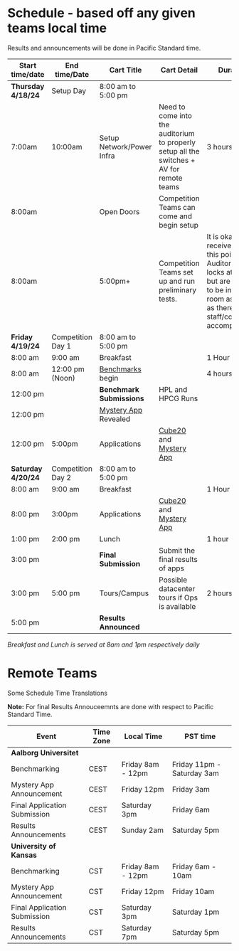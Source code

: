 # Schedule - based off any given teams local time

Results and announcements will be done in Pacific Standard time.

|Start time/date | End time/Date | Cart Title | Cart Detail | Duration |
|---|---|---|---|---|
|**Thursday 4/18/24**|Setup Day|8:00 am to 5:00 pm|||
|7:00am | 10:00am | Setup Network/Power Infra | Need to come into the auditorium to properly setup all the switches + AV for remote teams	| 3 hours|
|8:00am | | Open Doors | Competition Teams can come and begin setup ||
|8:00am | | 5:00pm+ | Competition Teams set up and run preliminary tests. | It is okay to receive help at this point. Auditorium locks at 5pm but are allowed to be in the room as long as there is staff/committee accompanying. |
|**Friday 4/19/24**|Competition Day 1|8:00 am to 5:00 pm|||
|8:00 am | 9:00 am | Breakfast || 1 Hour | 
|8:00 am | 12:00 pm (Noon) | [Benchmarks](./benchmark.md) begin || 4 hours |
|12:00 pm || **Benchmark Submissions** |HPL and HPCG Runs||
|12:00 pm || [Mystery App](./mystery.md) Revealed||
|12:00 pm |5:00pm|Applications|[Cube20](./rubiks.md) and [Mystery App](./mystery.md)||
|**Saturday 4/20/24**|Competition Day 2|8:00 am to 5:00 pm|||
|8:00 am | 9:00 am | Breakfast || 1 Hour | 
|8:00 pm |3:00pm|Applications|[Cube20](./rubiks.md) and [Mystery App](./mystery.md)||
|1:00 pm | 2:00 pm | Lunch || 1 hour |
|3:00 pm || **Final Submission** | Submit the final results of apps | |
|3:00 pm | 5:00 pm | Tours/Campus | Possible datacenter tours if Ops is available | 2 hours |
|5:00 pm || **Results Announced** |||

*Breakfast and Lunch is served at 8am and 1pm respectively daily*

# Remote Teams
Some Schedule Time Translations

**Note:** For final Results Annouceemnts are done with respect to Pacific Standard Time.

| Event |Time Zone | Local Time | PST time | 
| ---- | --- | --- | --- |
| **Aalborg Universitet** ||||
| Benchmarking |CEST | Friday 8am - 12pm | Friday 11pm - Saturday 3am | 
| Mystery App Announcement |CEST | Friday 12pm | Friday 3am | 
| Final Application Submission |CEST | Saturday 3pm | Friday 6am | 
| Results Announcements |CEST | Sunday 2am | Saturday 5pm | 
| **University of Kansas**  ||||
| Benchmarking |CST | Friday 8am - 12pm | Friday 6am - 10am | 
| Mystery App Announcement |CST | Friday 12pm | Friday 10am | 
| Final Application Submission |CST | Saturday 3pm | Saturday 1pm | 
| Results Announcements |CST | Saturday 7pm | Saturday 5pm | 
